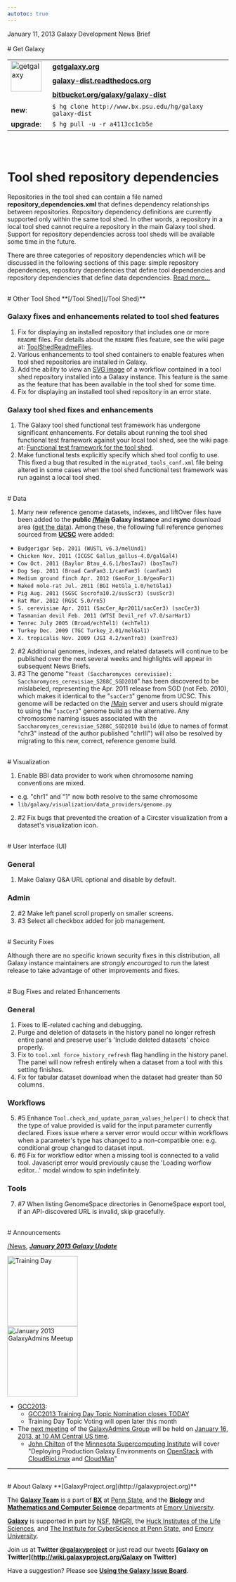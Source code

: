 ```yaml
---
autotoc: true
---
```


<div class="title">January 11, 2013 Galaxy Development News Brief</div>

<br />
# Get Galaxy

<table>
  <tr>
    <td rowspan=3 style=" border: none"> <a href='http://getgalaxy.org/'><img src='http://galaxy.psu.edu/static/getgalaxy.png' alt='getgalaxy' width=70 /></a> &nbsp;&nbsp; </td>
    <td colspan=2 style=" border: none"> <strong><a href='http://getgalaxy.org'>getgalaxy.org</a></strong> </td>
  </tr>
  <tr>
    <td style=" border: none"> <strong><a href='http://galaxy-dist.readthedocs.org'>galaxy-dist.readthedocs.org</a></strong> </td>
    <td style=" border: none"> </td>
  </tr>
  <tr>
    <td style=" border: none"> <strong><a href='http://bitbucket.org/galaxy/galaxy-dist'>bitbucket.org/galaxy/galaxy-dist</a></strong> </td>
    <td style=" border: none"> </td>
  </tr>
  <tr>
    <td style=" border: none"> <strong>new</strong>: </td>
    <td style=" border: none"> <code>$ hg clone http://www.bx.psu.edu/hg/galaxy galaxy-dist </code> </td>
  </tr>
  <tr>
    <td style=" border: none"> <strong>upgrade</strong>: </td>
    <td style=" border: none"> <code>$ hg pull -u -r a4113cc1cb5e </code> </td>
  </tr>
</table>


<br />
<br />

# Tool shed repository dependencies

Repositories in the tool shed can contain a file named **repository_dependencies.xml** that defines dependency relationships between repositories.  Repository dependency definitions are currently supported only within the same tool shed.  In other words, a repository in a local tool shed cannot require a repository in the main Galaxy tool shed.  Support for repository dependencies across tool sheds will be available some time in the future.

There are three categories of repository dependencies which will be discussed in the following sections of this page: simple repository dependencies, repository dependencies that define tool dependencies and repository dependencies that define data dependencies. [Read more…](http://wiki.galaxyproject.org/DefiningRepositoryDependencies) 

<br />
# Other Tool Shed
**[/Tool Shed](/Tool Shed)**

### Galaxy fixes and enhancements related to tool shed features

1. Fix for displaying an installed repository that includes one or more `README` files. For details about the `README` files feature, see the wiki page at: [ToolShedReadmeFiles](http://wiki.galaxyproject.org/ToolShedReadmeFiles).
2. Various enhancements to tool shed containers to enable features when tool shed repositories are installed in Galaxy.
3. Add the ability to view an [SVG image](http://www.w3.org/Graphics/SVG/) of a workflow contained in a tool shed repository installed into a Galaxy instance. This feature is the same as the feature that has been available in the tool shed for some time.
4. Fix for displaying an installed tool shed repository in an error state.

### Galaxy tool shed fixes and enhancements

1. The Galaxy tool shed functional test framework has undergone significant enhancements.  For details about running the tool shed functional test framework against your local tool shed, see the wiki page at: [Functional test framework for the tool shed](http://wiki.galaxyproject.org/HostingALocalToolShed#Functional_test_framework_for_the_tool_shed).
2. Make functional tests explicitly specify which shed tool config to use.  This fixed a bug that resulted in the `migrated_tools_conf.xml` file being altered in some cases when the tool shed functional test framework was run against a local tool shed.


<br />
# Data

1. Many new reference genome datasets, indexes, and liftOver files have been added to the **public [/Main](/Main) Galaxy instance** and **rsync** download area ([get the data](http://wiki.galaxyproject.org/Admin/Data%20Integration#Get_the_data)). Among these, the following full reference genomes sourced from **[UCSC](http://genome.ucsc.edu/)** were added:
  * `Budgerigar Sep. 2011 (WUSTL v6.3/melUnd1)`
  * `Chicken Nov. 2011 (ICGSC Gallus_gallus-4.0/galGal4)`
  * `Cow Oct. 2011 (Baylor Btau_4.6.1/bosTau7) (bosTau7)`
  * `Dog Sep. 2011 (Broad CanFam3.1/canFam3) (canFam3)`
  * `Medium ground finch Apr. 2012 (GeoFor_1.0/geoFor1)`
  * `Naked mole-rat Jul. 2011 (BGI HetGla_1.0/hetGla1)`
  * `Pig Aug. 2011 (SGSC Sscrofa10.2/susScr3) (susScr3)`
  * `Rat Mar. 2012 (RGSC 5.0/rn5)`
  * `S. cerevisiae Apr. 2011 (SacCer_Apr2011/sacCer3) (sacCer3)`
  * `Tasmanian devil Feb. 2011 (WTSI Devil_ref v7.0/sarHar1)`
  * `Tenrec July 2005 (Broad/echTel1) (echTel1)`
  * `Turkey Dec. 2009 (TGC Turkey_2.01/melGal1)`
  * `X. tropicalis Nov. 2009 (JGI 4.2/xenTro3) (xenTro3)`
2. #2 Additional genomes, indexes, and related datasets will continue to be published over the next several weeks and highlights will appear in subsequent News Briefs.
3. #3 The genome "`Yeast (Saccharomyces cerevisiae): Saccharomyces_cerevisiae_S288C_SGD2010`" has been discovered to be mislabeled, representing the Apr. 2011 release from SGD (not Feb. 2010), which makes it identical to the "`sacCer3`" genome from UCSC. This genome will be redacted on the [/Main](/Main) server and users should migrate to using the "`sacCer3`" genome build as the alternative. Any chromosome naming issues associated with the `Saccharomyces_cerevisiae_S288C_SGD2010 build` (due to names of format "chr3" instead of the author published "chrIII") will also be resolved by migrating to this new, correct, reference genome build.

<br />
# Visualization

1. Enable BBI data provider to work when chromosome naming conventions are mixed.
  * e.g. "chr1" and "1" now both resolve to the same chromosome
  * `lib/galaxy/visualization/data_providers/genome.py`
2. #2 Fix bugs that prevented the creation of a Circster visualization from a dataset's visualization icon.

<br />
# User Interface (UI)

### General
1. Make Galaxy Q&A URL optional and disable by default.
### Admin
2. #2 Make left panel scroll properly on smaller screens.
3. #3 Select all checkbox added for job management. 

<br />
# Security Fixes

Although there are no specific known security fixes in this distribution, all Galaxy instance maintainers are *strongly encouraged* to run the latest release to take advantage of other improvements and fixes.

<br />
# Bug Fixes and related Enhancements

### General
1. Fixes to IE-related caching and debugging.
2. Purge and deletion of datasets in the history panel no longer refresh entire panel and preserve user's 'Include deleted datasets' choice properly.
3. Fix to `tool.xml force_history_refresh` flag handling in the history panel. The panel will now refresh entirely when a dataset from a tool with this setting finishes.
4. Fix for tabular dataset download when the dataset had greater than 50 columns.
### Workflows
5. #5 Enhance `Tool.check_and_update_param_values_helper()` to check that the type of value provided is valid for the input parameter currently declared. Fixes issue where a server error would occur within workflows when a parameter's type has changed to a non-compatible one: e.g. conditional group changed to dataset input.
6. #6 Fix for workflow editor when a missing tool is connected to a valid tool. Javascript error would previously cause the 'Loading worflow editor...' modal window to spin indefinitely.
### Tools
7. #7 When listing GenomeSpace directories in GenomeSpace export tool, if an API-discovered URL is invalid, skip gracefully.

<br />
# Announcements

[/News](/News), ***[January 2013 Galaxy Update](http://wiki.galaxyproject.org/GalaxyUpdates/2012_13)***

<div class='right'>
<a href='http://wiki.galaxyproject.org/Events/GCC2013/TrainingDay'><img src='/Images/Logos/GCC2013TrainingDayLogo300.png' alt='Training Day' width="160" /></a>
<br />
<a href='http://wiki.galaxyproject.org/Community/GalaxyAdmins/Meetups/2013_01_16'><img src='/Images/Logos/GalaxyAdmins.png' alt='January 2013 GalaxyAdmins Meetup' width="160" /></a>
</div>

* [GCC2013](http://wiki.galaxyproject.org/Events/GCC2013):
  * [GCC2013 Training Day Topic Nomination closes TODAY](http://wiki.galaxyproject.org/Events/GCC2013/TrainingDay)
  * Training Day Topic Voting will open later this month
* The [next meeting](http://wiki.galaxyproject.org/Community/GalaxyAdmins/Meetups/2013_01_16) of the [GalaxyAdmins Group](http://wiki.galaxyproject.org/Community/GalaxyAdmins) will be held on [January 16, 2013, at 10 AM Central US time](http://wiki.galaxyproject.org/Community/GalaxyAdmins/Meetups/2013_01_16). 
  * [John Chilton](https://www.msi.umn.edu/users/chilton) of the [Minnesota Supercomputing Institute](https://www.msi.umn.edu/) will cover "Deploying Production Galaxy Environments on [OpenStack](http://www.openstack.org/) with [CloudBioLinux](http://cloudbiolinux.org/) and [CloudMan](http://usegalaxy.org/cloud)"


----
<br />
# About Galaxy
**[GalaxyProject.org](http://galaxyproject.org)**

The **[Galaxy Team](http://wiki.galaxyproject.org/GalaxyTeam)** is a part of **[BX](http://www.bx.psu.edu/)** at [Penn State](http://www.psu.edu/), and the **[Biology](http://www.biology.emory.edu/)** and **[Mathematics and Computer Science](http://www.mathcs.emory.edu/)** departments at [Emory University](http://www.emory.edu/home/index.html/). 

**[Galaxy](http://usegalaxy.org )** is supported in part by [NSF](http://www.nsf.gov/), [NHGRI](http://www.genome.gov/), the [Huck Institutes of the Life Sciences](http://www.huck.psu.edu/), and [The Institute for CyberScience at Penn State](http://www.ics.psu.edu/), and [Emory University](http://www.emory.edu/home/index.html).

Join us at **Twitter [@galaxyproject](http://twitter.com/#galaxyproject)** or just read our tweets **[Galaxy on Twitter](http://wiki.galaxyproject.org/Galaxy on Twitter)**

Have a suggestion? Please see **[Using the Galaxy Issue Board](http://wiki.galaxyproject.org/Issues)**.
